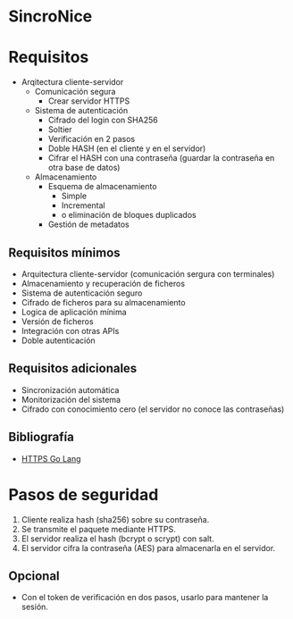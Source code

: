 # SincroNice

# Requisitos
- Arqitectura cliente-servidor
    - Comunicación segura
        - Crear servidor HTTPS
    - Sistema de autenticación
        - Cifrado del login con SHA256
        - Soltier
        - Verificación en 2 pasos
        - Doble HASH (en el cliente y en el servidor)
        - Cifrar el HASH con una contraseña (guardar la contraseña en otra base de datos)
    - Almacenamiento
        - Esquema de almacenamiento
            - Simple
            - Incremental
            - o eliminación de bloques duplicados
        - Gestión de metadatos

## Requisitos mínimos
- Arquitectura cliente-servidor (comunicación sergura con terminales)
- Almacenamiento y recuperación de ficheros
- Sistema de autenticación seguro
- Cifrado de ficheros para su almacenamiento
- Logica de aplicación mínima
- Versión de ficheros
- Integración con otras APIs
- Doble autenticación

## Requisitos adicionales
- Sincronización automática
- Monitorización del sistema
- Cifrado con conocimiento cero (el servidor no conoce las contraseñas)

## Bibliografía
- [HTTPS Go Lang](https://www.kaihag.com/https-and-go/)




# Pasos de seguridad
1. Cliente realiza hash (sha256) sobre su contraseña.
2. Se transmite el paquete mediante HTTPS.
3. El servidor realiza el hash (bcrypt o scrypt) con salt.
4. El servidor cifra la contraseña (AES) para almacenarla en el servidor.

## Opcional
- Con el token de verificación en dos pasos, usarlo para mantener la sesión.
